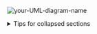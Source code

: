 ![your-UML-diagram-name](http://www.plantuml.com/plantuml/proxy?cache=no&src=https://raw.githubusercontent.com/PortnovAlex80/node_js_pro/developer/api-warehouse/diagrams/contextdia.iuml)


<details>
<summary>Tips for collapsed sections</summary>

### You can add a header

You can add text within a collapsed section. 

You can add an image or a code block, too.

```ruby
   puts "Hello World"
```
![your-UML-diagram-name](http://www.plantuml.com/plantuml/proxy?cache=no&src=https://raw.githubusercontent.com/PortnovAlex80/node_js_pro/developer/api-warehouse/diagrams/contextdia.iuml)

</details>


